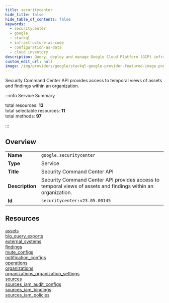 ```yaml
---
title: securitycenter
hide_title: false
hide_table_of_contents: false
keywords:
  - securitycenter
  - google
  - stackql
  - infrastructure-as-code
  - configuration-as-data
  - cloud inventory
description: Query, deploy and manage Google Cloud Platform (GCP) infrastructure and resources using SQL
custom_edit_url: null
image: /img/providers/google/stackql-google-provider-featured-image.png
---
```

Security Command Center API provides access to temporal views of assets and findings within an organization.  
    
:::info Service Summary

<div class="row">
<div class="providerDocColumn">
<span>total resources:&nbsp;<b>13</b></span><br />
<span>total selectable resources:&nbsp;<b>11</b></span><br />
<span>total methods:&nbsp;<b>97</b></span><br />
</div>
</div>

:::

## Overview
<table><tbody>
<tr><td><b>Name</b></td><td><code>google.securitycenter</code></td></tr>
<tr><td><b>Type</b></td><td>Service</td></tr>
<tr><td><b>Title</b></td><td>Security Command Center API</td></tr>
<tr><td><b>Description</b></td><td>Security Command Center API provides access to temporal views of assets and findings within an organization.</td></tr>
<tr><td><b>Id</b></td><td><code>securitycenter:v23.05.00145</code></td></tr>
</tbody></table>

## Resources
<div class="row">
<div class="providerDocColumn">
<a href="/providers/google/securitycenter/assets/">assets</a><br />
<a href="/providers/google/securitycenter/big_query_exports/">big_query_exports</a><br />
<a href="/providers/google/securitycenter/external_systems/">external_systems</a><br />
<a href="/providers/google/securitycenter/findings/">findings</a><br />
<a href="/providers/google/securitycenter/mute_configs/">mute_configs</a><br />
<a href="/providers/google/securitycenter/notification_configs/">notification_configs</a><br />
<a href="/providers/google/securitycenter/operations/">operations</a><br />
</div>
<div class="providerDocColumn">
<a href="/providers/google/securitycenter/organizations/">organizations</a><br />
<a href="/providers/google/securitycenter/organizations_organization_settings/">organizations_organization_settings</a><br />
<a href="/providers/google/securitycenter/sources/">sources</a><br />
<a href="/providers/google/securitycenter/sources_iam_audit_configs/">sources_iam_audit_configs</a><br />
<a href="/providers/google/securitycenter/sources_iam_bindings/">sources_iam_bindings</a><br />
<a href="/providers/google/securitycenter/sources_iam_policies/">sources_iam_policies</a><br />
</div>
</div>
